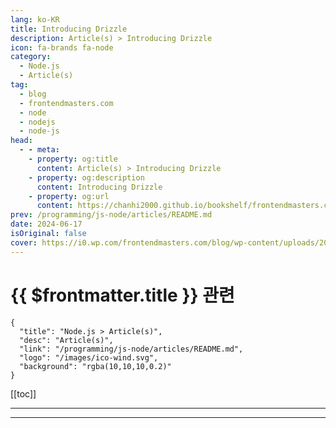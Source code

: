 ```yaml
---
lang: ko-KR
title: Introducing Drizzle
description: Article(s) > Introducing Drizzle
icon: fa-brands fa-node
category: 
  - Node.js
  - Article(s)
tag: 
  - blog
  - frontendmasters.com
  - node
  - nodejs
  - node-js
head:
  - - meta:
    - property: og:title
      content: Article(s) > Introducing Drizzle
    - property: og:description
      content: Introducing Drizzle
    - property: og:url
      content: https://chanhi2000.github.io/bookshelf/frontendmasters.com/introducing-drizzle.html
prev: /programming/js-node/articles/README.md
date: 2024-06-17
isOriginal: false
cover: https://i0.wp.com/frontendmasters.com/blog/wp-content/uploads/2024/06/drizzle-thumb.jpg?w=1000&ssl=1
---
```


# {{ $frontmatter.title }} 관련

```component VPCard
{
  "title": "Node.js > Article(s)",
  "desc": "Article(s)",
  "link": "/programming/js-node/articles/README.md",
  "logo": "/images/ico-wind.svg",
  "background": "rgba(10,10,10,0.2)"
}
```

[[toc]]

---

<SiteInfo
  name="Introducing Drizzle"
  desc="Drizzle is a new ORM tool that blends traditional ORM querying with a typed SQL API. Drizzle supports various databases (Postgres, MySQL, SQLite) and aims to simplify SQL crafting while avoiding common ORM pitfalls."
  url="https://frontendmasters.com/news/introducing-drizzle/"
  logo="https://frontendmasters.com/favicon.ico"
  preview="https://i0.wp.com/frontendmasters.com/blog/wp-content/uploads/2024/06/drizzle-thumb.jpg?w=1000&ssl=1"/>

<!-- TODO: 작성 -->

---

<TagLinks />